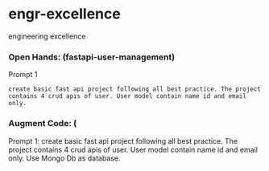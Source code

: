 # engr-excellence
engineering excellence


### Open Hands: (fastapi-user-management)

Prompt 1
```
create basic fast api project following all best practice. The project contains 4 crud apis of user. User model contain name id and email only.
```

### Augment Code: (

Prompt 1: create basic fast api project following all best practice. The project contains 4 crud apis of user. User model contain name id and email only. Use Mongo Db as database.
